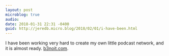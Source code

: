 ```yaml
---
layout: post
microblog: true
audio: 
date: 2018-01-31 22:31 -0400
guid: http://jeredb.micro.blog/2018/02/01/i-have-been.html
---
```

I have been working very hard to create my own little podcast network, and it is almost ready. [b3noit.com](http://b3noit.com).
